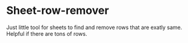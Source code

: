 # Sheet-row-remover
Just little tool for sheets to find and remove rows that are exatly same. Helpful if there are tons of rows. 
